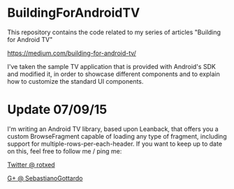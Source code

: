 BuildingForAndroidTV
====================

This repository contains the code related to my series of articles "Building for Android TV"

https://medium.com/building-for-android-tv/

I've taken the sample TV application that is provided with Android's SDK and modified it, in order to showcase different components and to explain how to customize the standard UI components.

Update 07/09/15
===============

I'm writing an Android TV library, based upon Leanback, that offers you a custom BrowseFragment capable of loading any type of fragment, including support for multiple-rows-per-each-header. If you want to keep up to date on this, feel free to follow me / ping me:

[Twitter @ rotxed](https://twitter.com/@rotxed)

[G+ @ SebastianoGottardo](https://plus.google.com/+SebastianoGottardo/posts)
